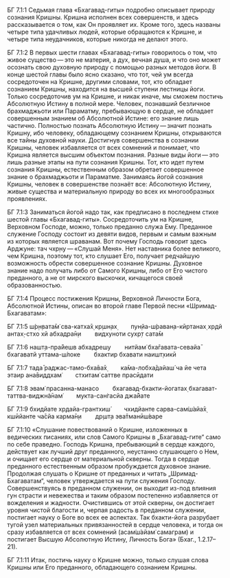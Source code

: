 БГ 7.1:1	Седьмая глава «Бхагавад-гиты» подробно описывает природу сознания Кришны. Кришна исполнен всех совершенств, и здесь рассказывается о том, как Он проявляет их. Кроме того, здесь названы четыре типа удачливых людей, которые обращаются к Кришне, и четыре типа неудачников, которые никогда не делают этого.

БГ 7.1:2	В первых шести главах «Бхагавад-гиты» говорилось о том, что живое существо — это не материя, а дух, вечная душа, и что оно может осознать свою духовную природу с помощью разных методов йоги. В конце шестой главы было ясно сказано, что тот, чей ум всегда сосредоточен на Кришне, другими словами, тот, кто обладает сознанием Кришны, находится на высшей ступени лестницы йоги. Только сосредоточив ум на Кришне, и никак иначе, мы сможем постичь Абсолютную Истину в полной мере. Человек, познавший безличное брахмаджьоти или Параматму, пребывающую в сердце, не обладает совершенным знанием об Абсолютной Истине: его знание лишь частично. Полностью познать Абсолютную Истину — значит познать Кришну, ибо человеку, обладающему сознанием Кришны, открываются все тайны духовной науки. Достигнув совершенства в сознании Кришны, человек избавляется от всех сомнений и понимает, что Кришна является высшим объектом познания. Разные виды йоги — это лишь разные этапы на пути сознания Кришны. Тот, кто идет путем сознания Кришны, естественным образом обретает совершенное знание о брахмаджьоти и Параматме. Занимаясь йогой сознания Кришны, человек в совершенстве познаёт все: Абсолютную Истину, живые существа и материальную природу во всех их многообразных проявлениях.

БГ 7.1:3	Заниматься йогой надо так, как предписано в последнем стихе шестой главы «Бхагавад-гиты». Сосредоточить ум на Кришне, Верховном Господе, можно, только преданно служа Ему. Преданное служение Господу состоит из девяти видов, первым и самым важным из которых является шраванам. Вот почему Господь говорит здесь Арджуне: тач чхр̣н̣у — «Слушай Меня». Нет наставника более великого, чем Кришна, поэтому тот, кто слушает Его, получает редчайшую возможность обрести совершенное сознание Кришны. Духовное знание надо получать либо от Самого Кришны, либо от Его чистого преданного, а не от мирского выскочки, кичащегося своей образованностью.

БГ 7.1:4	Процесс постижения Кришны, Верховной Личности Бога, Абсолютной Истины, описан во второй главе Первой песни «Шримад-Бхагаватам»:

БГ 7.1:5	ш́р̣н̣вата̄м̇ сва-катха̄х̣ кр̣шн̣ах̣   пун̣йа-ш́раван̣а-кӣртанах̣ хр̣дй антах̣-стхо хй абхадра̄н̣и   видхуноти сухр̣т сата̄м

БГ 7.1:6	нашт̣а-пра̄йешв абхадрешу   нитйам̇ бха̄гавата-севайа̄ бхагаватй уттама-ш́локе   бхактир бхавати наишт̣хикӣ

БГ 7.1:7	тада̄ раджас-тамо-бха̄ва̄х̣   ка̄ма-лобха̄дайаш́ ча йе чета этаир ана̄виддхам̇   стхитам̇ саттве прасӣдати

БГ 7.1:8	эвам̇ прасанна-манасо   бхагавад-бхакти-йогатах̣ бхагават-таттва-виджн̃а̄нам̇   мукта-сан̇гасйа джа̄йате

БГ 7.1:9	бхидйате хр̣дайа-грантхиш́   чхидйанте сарва-сам̇ш́айа̄х̣ кшӣйанте ча̄сйа карма̄н̣и   др̣шт̣а эва̄тманӣш́варе

БГ 7.1:10	«Слушание повествований о Кришне, изложенных в ведических писаниях, или слов Самого Кришны в „Бхагавад-гите“ само по себе праведно. Господь Кришна, пребывающий в сердце каждого, действует как лучший друг преданного, неустанно слушающего о Нем, и очищает его сердце от материальной скверны. Тогда в сердце преданного естественным образом пробуждается духовное знание. Продолжая слушать о Кришне от преданных и читать „Шримад-Бхагаватам“, человек утверждается на пути служения Господу. Совершенствуясь в преданном служении, он выходит из-под влияния гун страсти и невежества и таким образом постепенно избавляется от вожделения и жадности. Очистившись от этой скверны, он достигает уровня чистой благости и, черпая радость в преданном служении, постигает науку о Боге во всех ее аспектах. Так бхакти-йога разрубает тугой узел материальных привязанностей в сердце человека, и тогда он сразу избавляется от всех сомнений (асам̇ш́айам̇ самаграм) и постигает Высшую Абсолютную Истину, Личность Бога» (Бхаг., 1.2.17–21).

БГ 7.1:11	Итак, постичь науку о Кришне можно, только слушая слова Кришны или Его преданного, обладающего сознанием Кришны.